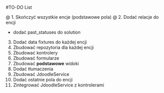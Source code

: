#TO-DO List

@ 1. Skończyć wszystkie encje (podstawowe pola)
@ 2. Dodać relacje do encji
   * dodać past_statuses do solution 
3. Dodać data fixtures do każdej encji
4. Zbudować repozytoria dla każdej encji
5. Zbudować kontrolery
6. Zbudować formularze
7. Zbudować __podstawowe__ widoki
8. Dodać tłumaczenia
9. Zbudować JdoodleService
10. Dodać ostatnie pola do encji
11. Zintegrować JdoodleService z kontrolerami